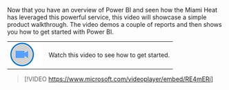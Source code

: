 Now that you have an overview of Power BI and seen how the Miami Heat has leveraged this powerful service, this video will showcase a simple product walkthrough. The video demos a couple of reports and then shows you how to get started with Power BI.

|  |  |
| ------------ | -------------| 
|![Icon indicating play video](../media/video-icon.png) |Watch this video to see how to get started. |

> [!VIDEO https://www.microsoft.com/videoplayer/embed/RE4mERi]